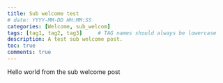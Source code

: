 ```yaml
---
title: Sub welcome test
# date: YYYY-MM-DD HH:MM:SS
categories: [Welcome, sub_welcom]
tags: [tag1, tag2, tag3]     # TAG names should always be lowercase
description: A test sub welcome post.
toc: true
comments: true
---
```

Hello world from the sub welcome post